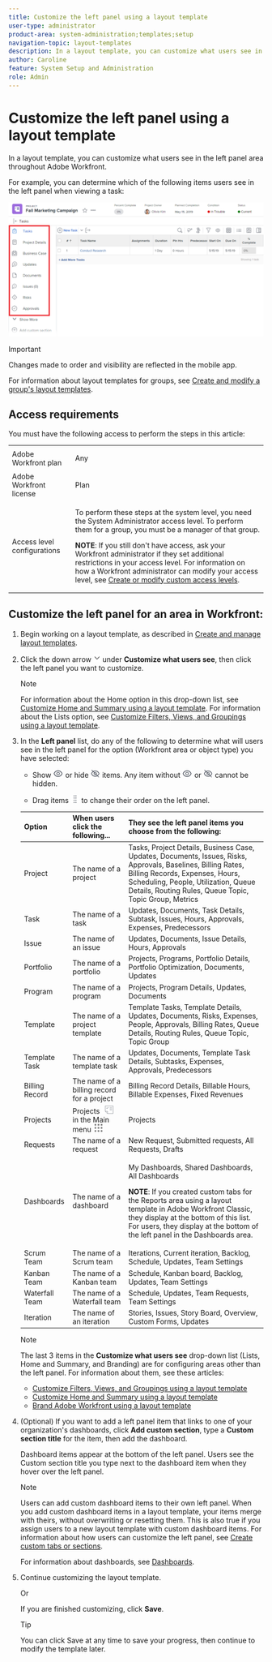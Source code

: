 ```yaml
---
title: Customize the left panel using a layout template
user-type: administrator
product-area: system-administration;templates;setup
navigation-topic: layout-templates
description: In a layout template, you can customize what users see in the left panel area throughout Adobe Workfront.
author: Caroline
feature: System Setup and Administration
role: Admin
---
```


# Customize the left panel using a layout template

In a layout template, you can customize what users see in the left panel area throughout Adobe Workfront.

For example, you can determine which of the following items users see in the left panel when viewing a task:

![](assets/left-panel-adobe-branding.png)

>[!IMPORTANT]
>
>Changes made to order and visibility are reflected in the mobile app.

For information about layout templates for groups, see [Create and modify a group's layout templates](../../../administration-and-setup/manage-groups/work-with-group-objects/create-and-modify-a-groups-layout-templates.md).

## Access requirements

You must have the following access to perform the steps in this article: 

<table style="table-layout:auto"> 
 <col> 
 <col> 
 <tbody> 
  <tr> 
   <td role="rowheader">Adobe Workfront plan</td> 
   <td> <p>Any</p> </td> 
  </tr> 
  <tr> 
   <td role="rowheader">Adobe Workfront license</td> 
   <td> <p>Plan </p> </td> 
  </tr> 
  <tr> 
   <td role="rowheader">Access level configurations</td> 
   <td> <p>To perform these steps at the system level, you need the System Administrator access level.
To perform them for a group, you must be a manager of that group.</p> <p><b>NOTE</b>: If you still don't have access, ask your Workfront administrator if they set additional restrictions in your access level. For information on how a Workfront administrator can modify your access level, see <a href="../../../administration-and-setup/add-users/configure-and-grant-access/create-modify-access-levels.md" class="MCXref xref">Create or modify custom access levels</a>.</p> </td> 
  </tr> 
 </tbody> 
</table>

## Customize the left panel for an area in Workfront:

1. Begin working on a layout template, as described in [Create and manage layout templates](../../../administration-and-setup/customize-workfront/use-layout-templates/create-and-manage-layout-templates.md).
1. Click the down arrow ![](assets/dropdown-arrow.png) under **Customize what users see**, then click the left panel you want to customize.

   >[!NOTE]
   >
   >For information about the Home option in this drop-down list, see [Customize Home and Summary using a layout template](../../../administration-and-setup/customize-workfront/use-layout-templates/customize-home-summary-layout-template.md). For information about the Lists option, see [Customize Filters, Views, and Groupings using a layout template](../../../administration-and-setup/customize-workfront/use-layout-templates/customize-fvg-list-controls-layout-template.md).

1. In the **Left panel** list, do any of the following to determine what will users see in the left panel for the option (Workfront area or object type) you have selected:

   * Show ![](assets/add-secondary-nav-item.png) or hide ![](assets/delete-secondary-nav-item.png) items. Any item without ![](assets/add-secondary-nav-item.png) or ![](assets/delete-secondary-nav-item.png) cannot be hidden.
   
   * Drag items ![](assets/move-icon---dots.png) to change their order on the left panel.

   <table style="table-layout:auto"> 
    <col> 
    <col data-mc-conditions=""> 
    <col> 
    <thead> 
     <tr> 
      <th>Option</th> 
      <th>When users click the following...</th> 
      <th>They see the left panel items you choose from the following:</th> 
     </tr> 
    </thead> 
    <tbody> 
     <tr> 
      <td>Project</td> 
      <td>The name of a project</td> 
      <td>Tasks, Project Details, Business Case, Updates, Documents, Issues, Risks, Approvals, Baselines, Billing Rates, Billing Records, Expenses, Hours, Scheduling, People, Utilization, Queue Details, Routing Rules, Queue Topic, Topic Group, Metrics</td> 
     </tr> 
     <tr> 
      <td>Task</td> 
      <td>The name of a task</td> 
      <td> Updates, Documents, Task Details, Subtask, Issues, Hours, Approvals, Expenses, Predecessors</td> 
     </tr> 
     <tr> 
      <td>Issue</td> 
      <td>The name of an issue</td> 
      <td> Updates, Documents, Issue Details, Hours, Approvals</td> 
     </tr> 
     <tr> 
      <td>Portfolio</td> 
      <td>The name of a portfolio</td> 
      <td>Projects, Programs, Portfolio Details, Portfolio Optimization, Documents, Updates</td> 
     </tr> 
     <tr> 
      <td>Program</td> 
      <td>The name of a program</td> 
      <td>Projects, Program Details, Updates, Documents</td> 
     </tr> 
     <tr data-mc-conditions=""> 
      <td>Template</td> 
      <td>The name of a project template</td> 
      <td>Template Tasks, Template Details, Updates, Documents, Risks, Expenses, People, Approvals, Billing Rates, Queue Details, Routing Rules, Queue Topic, Topic Group</td> 
     </tr> 
     <tr data-mc-conditions=""> 
      <td>Template Task</td> 
      <td>The name of a template task</td> 
      <td>Updates, Documents, Template Task Details, Subtasks, Expenses, Approvals, Predecessors</td> 
     </tr> <!--
      <tr data-mc-conditions="QuicksilverOrClassic.Draft mode"> 
       <td>Document</td> 
       <td>Document Details (for a document uploaded to Workfront)</td> 
       <td>Updates, Approvals, All Versions, Custom Forms</td> 
      </tr>
     --> 
     <tr data-mc-conditions=""> 
      <td> Billing Record</td> 
      <td>The name of a billing record for a project</td> 
      <td>Billing Record Details, Billable Hours, Billable Expenses, Fixed Revenues</td> 
     </tr> 
     <tr data-mc-conditions=""> 
      <td>Projects</td> 
      <td>Projects <img src="assets/projects-in-main-menu.png"> in the Main menu <img src="assets/main-menu-icon.png"></td> 
      <td> <p>Projects</p> </td> 
     </tr> 
     <tr data-mc-conditions=""> 
      <td>Requests</td> 
      <td>The name of a request</td> 
      <td>New Request, Submitted requests, All Requests, <span>Drafts</span></td> 
     </tr> 
     <tr data-mc-conditions=""> 
      <td>Dashboards</td> 
      <td> <p>The name of a dashboard</p> </td> 
      <td> <p>My Dashboards, Shared Dashboards, All Dashboards</p> <p><b>NOTE</b>: If you created custom tabs for the Reports area using a layout template in Adobe Workfront Classic, they display at the bottom of this list. For users, they display at the bottom of the left panel in the Dashboards area.</p> </td> 
     </tr> 
     <tr data-mc-conditions=""> 
      <td>Scrum Team</td> 
      <td>The name of a Scrum team</td> 
      <td>Iterations, Current iteration, Backlog, Schedule, Updates, Team Settings </td> 
     </tr> 
     <tr data-mc-conditions=""> 
      <td>Kanban Team</td> 
      <td>The name of a Kanban team</td> 
      <td>Schedule, Kanban board, Backlog, Updates, Team Settings</td> 
     </tr> 
     <tr data-mc-conditions=""> 
      <td>Waterfall Team</td> 
      <td>The name of a Waterfall team</td> 
      <td>Schedule, Updates, Team Requests, Team Settings</td> 
     </tr> 
     <tr data-mc-conditions=""> 
      <td>Iteration</td> 
      <td>The name of an iteration</td> 
      <td>Stories, Issues, Story Board, Overview, Custom Forms, Updates </td> 
     </tr> <!--
      <tr data-mc-conditions="QuicksilverOrClassic.Draft mode"> 
       <td>Company</td> 
       <td>The name of the company</td> 
       <td> <p>People (cannot be hidden), Billing Rates, Custom Forms </p> </td> 
      </tr>
     --> <!--
      <tr data-mc-conditions="QuicksilverOrClassic.Draft mode"> 
       <td>Timesheets</td> 
       <td>The name of the timesheet</td> 
       <td>My Timesheets, Timesheets I Approve, All Timesheets (cannot be hidden) </td> 
      </tr>
     --> <!--
      <tr data-mc-conditions="QuicksilverOrClassic.Draft mode"> 
       <td>Resourcing</td> 
       <td>The name of the resource</td> 
       <td>Planner (cannot be hidden), Scheduling, Utilization, Resource Pools </td> 
      </tr>
     --> <!--
      <tr data-mc-conditions="QuicksilverOrClassic.Draft mode"> 
       <td>User Details</td> 
       <td>____________</td> 
       <td>Details (cannot be hidden), Org Chart, Time Off, Custom Forms </td> 
      </tr>
     --> 
    </tbody> 
   </table>

   >[!NOTE]
   >
   >The last 3 items in the **Customize what users see** drop-down list (Lists, Home and Summary, and Branding) are for configuring areas other than the left panel. For information about them, see these articles:
   >
   >   
   >   
   >   * [Customize Filters, Views, and Groupings using a layout template](../../../administration-and-setup/customize-workfront/use-layout-templates/customize-fvg-list-controls-layout-template.md) 
   >   * [Customize Home and Summary using a layout template](../../../administration-and-setup/customize-workfront/use-layout-templates/customize-home-summary-layout-template.md) 
   >   * [Brand Adobe Workfront using a layout template](../../../administration-and-setup/customize-workfront/use-layout-templates/brand-wf-using-a-layout-template.md) 
   >   
   >

1. (Optional) If you want to add a left panel item that links to one of your organization's dashboards, click **Add custom section**, type a **Custom section title** for the item, then add the dashboard.

   Dashboard items appear at the bottom of the left panel. Users see the Custom section title you type next to the dashboard item when they hover over the left panel.

   >[!NOTE]
   >
   >Users can add custom dashboard items to their own left panel. When you add custom dashboard items in a layout template, your items merge with theirs, without overwriting or resetting them. This is also true if you assign users to a new layout template with custom dashboard items. For information about how users can customize the left panel, see [Create custom tabs or sections](../../../workfront-basics/manage-your-account-and-profile/configuring-your-user-profile/create-custom-tabs.md).

   For information about dashboards, see [Dashboards](../../../reports-and-dashboards/dashboards/dashboards-overview.md).

1. Continue customizing the layout template.

   Or

   If you are finished customizing, click **Save**.

   >[!TIP]
   >
   >You can click Save at any time to save your progress, then continue to modify the template later.

